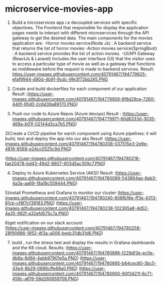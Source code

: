 # microservice-movies-app

1) Build a microservices app i.e decoupled services with specific objectives. The Frontend that responsible for display the application pages needs to interact with
different microservices through the API gateway to get the desired data. The main components for the movies application are:
  -Horror movies service(Node Js) : A backend service that returns the list of horror movies
  -Action movies service(SpringBoot) : A backend service provides the list of action movies.
  -UI/API Gateway (ReactJs & Laravel) Includes the user interface (UI) that the visitor uses to access a particular type of movie as well as a gateway that functions as middleware before the request is made to backend services.
Result: https://user-images.githubusercontent.com/40791467/194779825-efaf9944-d90d-4b91-9cdc-9fe3f72bb265.PNG

2) Create and build dockerfiles for each component of our application
Result :(https://user-images.githubusercontent.com/40791467/194779959-6f8d29ce-7260-440f-95d0-2c6d39a89170.PNG)

3) Push our code to Azure Repos (Azure devops)
Result : (https://user-images.githubusercontent.com/40791467/194779971-60d6333d-3035-468a-b01f-02144d3ca7b5.PNG)

3)Create a  CI/CD pipeline for earch component using Azure pipelines: it will build, test and deploy the app into our aks
Result :(https://user-images.githubusercontent.com/40791467/194780208-037515e3-2e9e-4816-8569-e24cc0525c9d.PNG)

(https://user-images.githubusercontent.com/40791467/194780218-fae20478-bd43-49d2-8607-903d5ac309c7.PNG)

4) Deploy to Azure Kubernetes Service (AKS)!
Result: (https://user-images.githubusercontent.com/40791467/194780089-543864ae-8ab3-4a3a-aa69-18a18c559444.PNG)

5)install Prometheus and Grafana to monitor our cluster
(https://user-images.githubusercontent.com/40791467/194780245-808fb16e-ff3e-4313-81cb-cf8f7cf39163.PNG)
(https://user-images.githubusercontent.com/40791467/194780238-102365a8-4d52-4a35-982f-a32efd575c7a.PNG)

6)get notification on our slack account  
(https://user-images.githubusercontent.com/40791467/194780258-28f90686-1852-4f3a-a006-bedc31db31d6.PNG)

7) build , run the stress test and  display the results in Grafana dashboards and the K6 cloud.
Results: 
(https://user-images.githubusercontent.com/40791467/194780886-f229df3e-ec0e-4b6a-8d94-4abb97901e5a.PNG)
(https://user-images.githubusercontent.com/40791467/194780895-b64cec80-3bc5-43e4-8b29-0896cffe68a0.PNG)
(https://user-images.githubusercontent.com/40791467/194780900-90f3421f-6c71-458c-a619-58d260659708.PNG)

